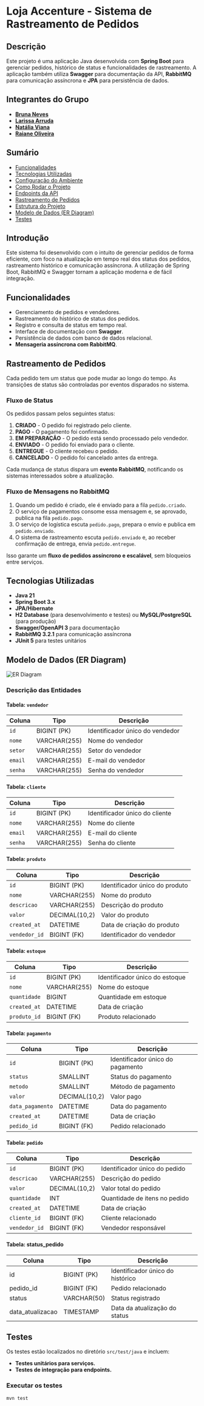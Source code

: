 # Loja Accenture - Sistema de Rastreamento de Pedidos

## Descrição
Este projeto é uma aplicação Java desenvolvida com **Spring Boot** para gerenciar pedidos, histórico de status e funcionalidades de rastreamento. A aplicação também utiliza **Swagger** para documentação da API, **RabbitMQ** para comunicação assíncrona e **JPA** para persistência de dados.

## Integrantes do Grupo
- **[Bruna Neves](https://github.com/ibrunaneves)**
- **[Larissa Arruda](https://github.com/LarissaArruda08)**
- **[Natália Viana](https://github.com/nataliatviana)**
- **[Raiane Oliveira](https://github.com/raiane-oliveira)**

## Sumário
- [Funcionalidades](#funcionalidades)
- [Tecnologias Utilizadas](#tecnologias-utilizadas)
- [Configuração do Ambiente](#configuração-do-ambiente)
- [Como Rodar o Projeto](#como-rodar-o-projeto)
- [Endpoints da API](#endpoints-da-api)
- [Rastreamento de Pedidos](#rastreamento-de-pedidos)
- [Estrutura do Projeto](#estrutura-do-projeto)
- [Modelo de Dados (ER Diagram)](#modelo-de-dados-er-diagram)
- [Testes](#testes)
  
## Introdução
Este sistema foi desenvolvido com o intuito de gerenciar pedidos de forma eficiente, com foco na atualização em tempo real dos status dos pedidos, rastreamento histórico e comunicação assíncrona. A utilização de Spring Boot, RabbitMQ e Swagger tornam a aplicação moderna e de fácil integração.

## Funcionalidades
- Gerenciamento de pedidos e vendedores.
- Rastreamento do histórico de status dos pedidos.
- Registro e consulta de status em tempo real.
- Interface de documentação com **Swagger**.
- Persistência de dados com banco de dados relacional.
- **Mensageria assíncrona com RabbitMQ**.

## Rastreamento de Pedidos
Cada pedido tem um status que pode mudar ao longo do tempo. As transições de status são controladas por eventos disparados no sistema.

### **Fluxo de Status**
Os pedidos passam pelos seguintes status:
1. **CRIADO** - O pedido foi registrado pelo cliente.
2. **PAGO** - O pagamento foi confirmado.
3. **EM PREPARAÇÃO** - O pedido está sendo processado pelo vendedor.
4. **ENVIADO** - O pedido foi enviado para o cliente.
5. **ENTREGUE** - O cliente recebeu o pedido.
6. **CANCELADO** - O pedido foi cancelado antes da entrega.

Cada mudança de status dispara um **evento RabbitMQ**, notificando os sistemas interessados sobre a atualização.

### **Fluxo de Mensagens no RabbitMQ**
1. Quando um pedido é criado, ele é enviado para a fila `pedido.criado`.
2. O serviço de pagamentos consome essa mensagem e, se aprovado, publica na fila `pedido.pago`.
3. O serviço de logística escuta `pedido.pago`, prepara o envio e publica em `pedido.enviado`.
4. O sistema de rastreamento escuta `pedido.enviado` e, ao receber confirmação de entrega, envia `pedido.entregue`.

Isso garante um **fluxo de pedidos assíncrono e escalável**, sem bloqueios entre serviços.

## Tecnologias Utilizadas
- **Java 21**
- **Spring Boot 3.x**
- **JPA/Hibernate**
- **H2 Database** (para desenvolvimento e testes) ou **MySQL/PostgreSQL** (para produção)
- **Swagger/OpenAPI 3** para documentação
- **RabbitMQ 3.2.1** para comunicação assíncrona
- **JUnit 5** para testes unitários

## Modelo de Dados (ER Diagram)
![ER Diagram](https://github.com/raiane-oliveira/loja-accenture-summer-academy/blob/main/Imagem1.png?raw=true)


### **Descrição das Entidades**
#### **Tabela: `vendedor`**
| Coluna | Tipo | Descrição |
|--------|------|-----------|
| `id` | BIGINT (PK) | Identificador único do vendedor |
| `nome` | VARCHAR(255) | Nome do vendedor |
| `setor` | VARCHAR(255) | Setor do vendedor |
| `email` | VARCHAR(255) | E-mail do vendedor |
| `senha` | VARCHAR(255) | Senha do vendedor |

#### **Tabela: `cliente`**
| Coluna | Tipo | Descrição |
|--------|------|-----------|
| `id` | BIGINT (PK) | Identificador único do cliente |
| `nome` | VARCHAR(255) | Nome do cliente |
| `email` | VARCHAR(255) | E-mail do cliente |
| `senha` | VARCHAR(255) | Senha do cliente |

#### **Tabela: `produto`**
| Coluna | Tipo | Descrição |
|--------|------|-----------|
| `id` | BIGINT (PK) | Identificador único do produto |
| `nome` | VARCHAR(255) | Nome do produto |
| `descricao` | VARCHAR(255) | Descrição do produto |
| `valor` | DECIMAL(10,2) | Valor do produto |
| `created_at` | DATETIME | Data de criação do produto |
| `vendedor_id` | BIGINT (FK) | Identificador do vendedor |

#### **Tabela: `estoque`**
| Coluna | Tipo | Descrição |
|--------|------|-----------|
| `id` | BIGINT (PK) | Identificador único do estoque |
| `nome` | VARCHAR(255) | Nome do estoque |
| `quantidade` | BIGINT | Quantidade em estoque |
| `created_at` | DATETIME | Data de criação |
| `produto_id` | BIGINT (FK) | Produto relacionado |

#### **Tabela: `pagamento`**
| Coluna | Tipo | Descrição |
|--------|------|-----------|
| `id` | BIGINT (PK) | Identificador único do pagamento |
| `status` | SMALLINT | Status do pagamento |
| `metodo` | SMALLINT | Método de pagamento |
| `valor` | DECIMAL(10,2) | Valor pago |
| `data_pagamento` | DATETIME | Data do pagamento |
| `created_at` | DATETIME | Data de criação |
| `pedido_id` | BIGINT (FK) | Pedido relacionado |

#### **Tabela: `pedido`**
| Coluna | Tipo | Descrição |
|--------|------|-----------|
| `id` | BIGINT (PK) | Identificador único do pedido |
| `descricao` | VARCHAR(255) | Descrição do pedido |
| `valor` | DECIMAL(10,2) | Valor total do pedido |
| `quantidade` | INT | Quantidade de itens no pedido |
| `created_at` | DATETIME | Data de criação |
| `cliente_id` | BIGINT (FK) | Cliente relacionado |
| `vendedor_id` | BIGINT (FK) | Vendedor responsável |

#### **Tabela: status_pedido**
| Coluna | Tipo | Descrição |
|--------|------|-----------|
| id | BIGINT (PK) | Identificador único do histórico |
| pedido_id | BIGINT (FK) | Pedido relacionado |
| status | VARCHAR(50) | Status registrado |
| data_atualizacao | TIMESTAMP | Data da atualização do status |

## Testes
Os testes estão localizados no diretório `src/test/java` e incluem:
- **Testes unitários para serviços.**
- **Testes de integração para endpoints.**

### Executar os testes
```sh
mvn test
```

